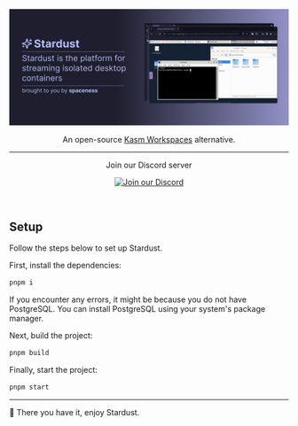 <img alt="Stardust banner" src="media/banner.png">
<p align="center">An open-source <a href="https://kasmweb.com">Kasm Workspaces</a> alternative.<br></p>
<hr>
<p align="center">Join our Discord server</p>
<p align="center">
    <a href="https://discord.gg/xyW6kqrSf5">
        <img alt="Join our Discord" src="https://cdn.prod.website-files.com/6257adef93867e50d84d30e2/636e0b5061df29d55a92d945_full_logo_blurple_RGB.svg" width="200">
    </a>
</p>
<br>

## Setup

Follow the steps below to set up Stardust.

First, install the dependencies:

```bash
pnpm i
```

If you encounter any errors, it might be because you do not have PostgreSQL. You can install PostgreSQL using your system's package manager.

Next, build the project:

```bash
pnpm build
```

Finally, start the project:

```bash
pnpm start
```

<hr>

🎉 There you have it, enjoy Stardust.

